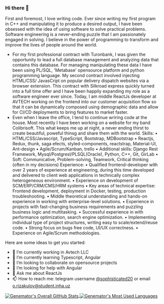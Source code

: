 ### Hi there 👋
First and foremost, I love writing code. Ever since writing my first program in C++ and manipulating it to produce
a desired output, I have been obsessed with the idea of using software to solve practical problems. Software
engineering is a never-ending puzzle that I am passionately engaged in solving. I believe in the power of
programming to transform and improve the lives of people around the world.
- For my first professional contract with Turonbank, I was given the opportunity to lead a full database management and analyzing
data that contains this database. For managing manipulating these data I have been using PL/SQL, 'Metabase'
opensource platform and python programming language. My second contract involved injecting HTML/CSS/
JavasCript on popular delivery dispatch websites via a browser extension. This contract with Silkroad express
quickly turned into a full time offer and I have been happily expanding my role as a software engineer ever since.
Today, I am middle ReactJs developer at AVTECH working on the frontend into our customer acquisition flow so
that it can be dynamically composed using demographic data and allow for CI/CD deployments to bring features to
market faster.
- Even when I leave the office, I tend to continue wriring code at the house. Most recently I have been working
on a website for my band Colibrisoft. This what keeps me up at night, a never ending thirst to create beautiful,
poweful thinsg and share them with the world.
Skills: 
  • HTML/CSS/Javascript, TypeScript, Bootstrap, MDBootstrap
  • Reactjs, Redux, thunk, saga efects, styled-components, reactstrap, Material-UI, Ant-design
  • Agile/Scrum/Kanban, trello
  • Additional skills: Django Rest Framework, Mysql/Postgresl/PLSQL(Oracle), Python, C++, Git, GirLab
  • Soft: Communicative, Problem-solving, Teamwork, Critical thinking (often in my decisions)
Experience:
  • Qualified frontend-developer with over 2 years of experience at engineering, during this time developed and 
     delivered to client web applications in technically complex heterogeneous environment.
  • Experience on development of SCM/ERP/CRM/CMS/HRM systems
  • Key areas of technical expertise: Frontend development, deployment in Docker, testing, production 
    troubleshooting.
  • Middle theoretical understanding and hands-on experience in working with enterprise-level solutions.
  • Experience in projects with fast-changing business requirements and puzzling business logic and multitasking.
  • Successful experience in with performance optimization, search engine optimization.
  • Implementing individual type of project structures, writing easy to scale/extend/reuse code.
  • Strong focus on bugs free code, UI/UX correctness.
  • Experience on Agile/Scrum methodologies.

Here are some ideas to get you started:
- 🔭 I’m currently working in Avtech LLC
- 🌱 I’m currently learning Typescript, Angular
- 👯 I’m looking to collaborate on opensource projects
- 🤔 I’m looking for help with Angular
- 💬 Ask me about ReactJs
- 📫 How to reach me: telegram username <a href="https://t.me/sophisticated20">@sophisticated20</a> or email o.rizakulov@student.inha.uz


<a href="#">
  <img align="center" alt="Genemator's Overall GitHub Stats" src="https://github-readme-stats.vercel.app/api?username=u1810291&count_private=true&hide_border=true&show_icons=true&title_color=fff&icon_color=fff&text_color=fff&bg_color=000000" />
</a>

<a href="#">
  <img align="center" alt="Genemator's Most Used Languages" src="https://github-readme-stats.vercel.app/api/top-langs/?username=u1810291&layout=compact&langs_count=20&hide_border=true&show_icons=true&title_color=fff&icon_color=fff&text_color=fff&bg_color=000000" />
</a>
